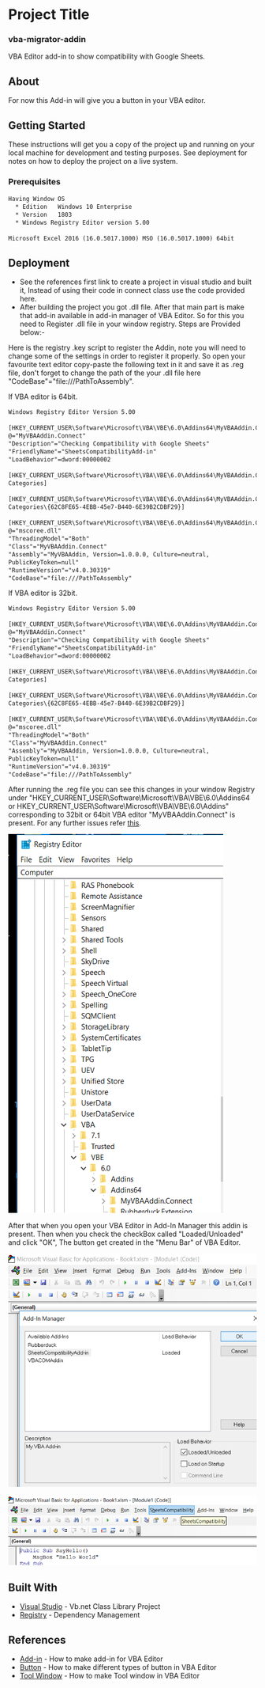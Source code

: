 # Project Title
### vba-migrator-addin
VBA Editor add-in to show compatibility with Google Sheets.

## About
For now this Add-in will give you a button in your VBA editor.

## Getting Started

These instructions will get you a copy of the project up and running on your local machine for development and testing purposes. See deployment for notes on how to deploy the project on a live system.

### Prerequisites
```
Having Window OS
  * Edition   Windows 10 Enterprise
  * Version   1803
  * Windows Registry Editor version 5.00

Microsoft Excel 2016 (16.0.5017.1000) MSO (16.0.5017.1000) 64bit

```

## Deployment
* See the references first link to create a project in visual studio and built it, Instead of using their code in
connect class use the code provided here.
* After building the project you got .dll file. After that main part is make that add-in available in add-in manager of VBA Editor. So for this you need to Register .dll file in your window registry. Steps are Provided below:-

Here is the registry .key script to register the Addin, note you will need to change some of the settings in order to register it properly. So open your favourite text editor copy-paste the following text in it and save it as .reg file, don't forget to change the path of the your .dll file here "CodeBase"="file:///PathToAssembly".

If VBA editor is 64bit.
```
Windows Registry Editor Version 5.00

[HKEY_CURRENT_USER\Software\Microsoft\VBA\VBE\6.0\Addins64\MyVBAAddin.Connect]
@="MyVBAAddin.Connect"
"Description"="Checking Compatibility with Google Sheets"
"FriendlyName"="SheetsCompatibilityAdd-in"
"LoadBehavior"=dword:00000002

[HKEY_CURRENT_USER\Software\Microsoft\VBA\VBE\6.0\Addins64\MyVBAAddin.Connect\Implemented Categories]

[HKEY_CURRENT_USER\Software\Microsoft\VBA\VBE\6.0\Addins64\MyVBAAddin.Connect\Implemented Categories\{62C8FE65-4EBB-45e7-B440-6E39B2CDBF29}]

[HKEY_CURRENT_USER\Software\Microsoft\VBA\VBE\6.0\Addins64\MyVBAAddin.Connect\InprocServer32]
@="mscoree.dll"
"ThreadingModel"="Both"
"Class"="MyVBAAddin.Connect"
"Assembly"="MyVBAAddin, Version=1.0.0.0, Culture=neutral, PublicKeyToken=null"
"RuntimeVersion"="v4.0.30319"
"CodeBase"="file:///PathToAssembly"  
```
If VBA editor is 32bit.
```
Windows Registry Editor Version 5.00

[HKEY_CURRENT_USER\Software\Microsoft\VBA\VBE\6.0\Addins\MyVBAAddin.Connect]
@="MyVBAAddin.Connect"
"Description"="Checking Compatibility with Google Sheets"
"FriendlyName"="SheetsCompatibilityAdd-in"
"LoadBehavior"=dword:00000002

[HKEY_CURRENT_USER\Software\Microsoft\VBA\VBE\6.0\Addins\MyVBAAddin.Connect\Implemented Categories]

[HKEY_CURRENT_USER\Software\Microsoft\VBA\VBE\6.0\Addins\MyVBAAddin.Connect\Implemented Categories\{62C8FE65-4EBB-45e7-B440-6E39B2CDBF29}]

[HKEY_CURRENT_USER\Software\Microsoft\VBA\VBE\6.0\Addins\MyVBAAddin.Connect\InprocServer32]
@="mscoree.dll"
"ThreadingModel"="Both"
"Class"="MyVBAAddin.Connect"
"Assembly"="MyVBAAddin, Version=1.0.0.0, Culture=neutral, PublicKeyToken=null"
"RuntimeVersion"="v4.0.30319"
"CodeBase"="file:///PathToAssembly"  
```

After running the .reg file you can see this changes in your window Registry under "HKEY_CURRENT_USER\Software\Microsoft\VBA\VBE\6.0\Addins64 or HKEY_CURRENT_USER\Software\Microsoft\VBA\VBE\6.0\Addins" corresponding to 32bit or 64bit VBA editor "MyVBAAddin.Connect" is present. For any further issues refer [this](https://stackoverflow.com/questions/1942626/build-add-in-for-vba-ide-using-vb-net).

![alt text](/images/Registry.png)


After that when you open your VBA Editor in Add-In Manager this addin is present. Then when you check the checkBox called "Loaded/Unloaded" and click "OK", The button get created in the "Menu Bar" of VBA Editor.  

![alt text](/images/Add-inManager.png)


![alt text](/images/button.png)
## Built With

* [Visual Studio](https://visualstudio.microsoft.com/vs/) - Vb.net Class Library Project
* [Registry](https://stackoverflow.com/questions/1942626/build-add-in-for-vba-ide-using-vb-net) - Dependency Management

## References

* [Add-in](https://www.mztools.com/articles/2012/MZ2012013.aspx) - How to make add-in for VBA Editor
* [Button](https://www.mztools.com/articles/2012/MZ2012015.aspx) - How to make different types of button in VBA Editor
* [Tool Window](https://www.mztools.com/articles/2012/MZ2012017.aspx) - How to make Tool window in VBA Editor

